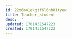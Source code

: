 ```yaml
---
id: 22x6m41ekgtf6l6nb81tyew
title: Teacher_student
desc: ''
updated: 1701431547223
created: 1701431547223
---
```

